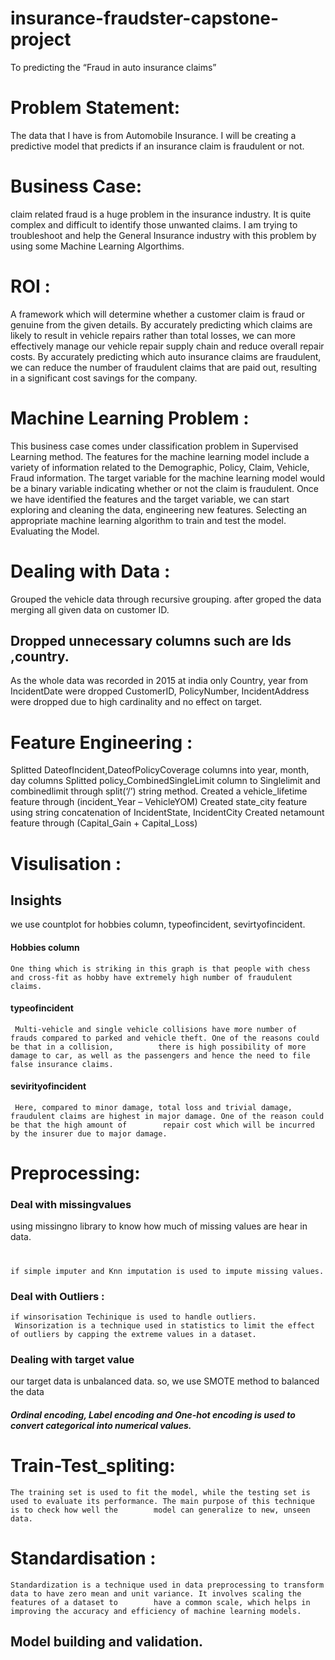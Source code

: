 # insurance-fraudster-capstone-project
To predicting the “Fraud in auto insurance claims” 
# Problem Statement:
  The data that I have is from Automobile Insurance. I will be creating a predictive model that predicts if an insurance claim is fraudulent or not.
 # Business Case:
  claim related fraud is a huge problem in the insurance industry. It is quite complex and difficult to identify those unwanted claims. I am trying to troubleshoot and     help the General Insurance industry with this problem by using some Machine Learning Algorthims.
 # ROI : 
  A framework which will determine whether a customer claim is fraud or genuine from the given details.
  By accurately predicting which claims are likely to result in vehicle repairs rather than total losses, we can more effectively manage our vehicle repair supply chain   and reduce overall repair costs.
  By accurately predicting which auto insurance claims are fraudulent, we can reduce the number of fraudulent claims that are paid out, resulting in a significant cost     savings for the company.
# Machine Learning Problem :
   This business case comes under classification problem in Supervised Learning method.
   The features for the machine learning model include a variety of information related to the Demographic, Policy, Claim, Vehicle, Fraud information. The target             variable for the machine learning model would be a binary variable indicating whether or not the claim is fraudulent.
   Once we have identified the features and the target variable, we can start exploring and cleaning the data, engineering new features.
   Selecting an appropriate machine learning algorithm to train and test the model.
   Evaluating the Model.
   
# Dealing with Data : 
  Grouped the vehicle data through recursive grouping.
  after groped the data merging all given data on customer ID.
  
## Dropped unnecessary columns such are Ids ,country.
  As the whole data was recorded in 2015 at india only
  Country, year from IncidentDate were dropped
  CustomerID, PolicyNumber, IncidentAddress were dropped due to high cardinality and no effect on target.
  
# Feature Engineering : 
   Splitted DateofIncident,DateofPolicyCoverage columns into year, month, day columns
   Splitted policy_CombinedSingleLimit column to Singlelimit and combinedlimit through split(‘/’) string method.
   Created a vehicle_lifetime feature through (incident_Year – VehicleYOM)
   Created state_city feature using string concatenation of IncidentState, IncidentCity 
   Created netamount feature through (Capital_Gain + Capital_Loss)

# Visulisation : 
 ## Insights
  we use countplot for hobbies column, typeofincident, sevirtyofincident.
   #### Hobbies column  
    One thing which is striking in this graph is that people with chess and cross-fit as hobby have extremely high number of fraudulent claims.
   #### typeofincident
     Multi-vehicle and single vehicle collisions have more number of frauds compared to parked and vehicle theft. One of the reasons could be that in a collision,          there is high possibility of more damage to car, as well as the passengers and hence the need to file false insurance claims.
   #### sevirityofincident
     Here, compared to minor damage, total loss and trivial damage, fraudulent claims are highest in major damage. One of the reason could be that the high amount of        repair cost which will be incurred by the insurer due to major damage.   
# Preprocessing:
  ### Deal with missingvalues
   using missingno library to know how much of missing values are hear in data.
   #
    if simple imputer and Knn imputation is used to impute missing values.
 ### Deal with Outliers :
    if winsorisation Techinique is used to handle outliers.
     Winsorization is a technique used in statistics to limit the effect of outliers by capping the extreme values in a dataset.
 ### Dealing with target value 
   our target data is unbalanced data. so, we use SMOTE method to balanced the data
 
   ##### Ordinal encoding, Label encoding and One-hot encoding is used to convert categorical into numerical values.
 
 # Train-Test_spliting:
    The training set is used to fit the model, while the testing set is used to evaluate its performance. The main purpose of this technique is to check how well the        model can generalize to new, unseen data.
 # Standardisation : 
    Standardization is a technique used in data preprocessing to transform data to have zero mean and unit variance. It involves scaling the features of a dataset to        have a common scale, which helps in improving the accuracy and efficiency of machine learning models.

## Model building and validation. 
     
